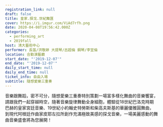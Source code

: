 ```yaml
---
registration_link: null
draft: false
title: 皇家.探戈.世紀舞匯
cover: https://i.imgur.com/ViAd7rfh.png
date: 2020-04-08T19:56:42.000Z
categories:
  - performing_art
  - 2019fall
host: 清大藝術中心
performer: 長笛/洪敬婷 大提琴/呂超倫 鋼琴/李宜倫
location: 合勤演藝廳
start_date: "'2019-12-07'"
end_date: "'2019-12-07'"
daily_start_time: null
daily_end_time: null
ticket_info: 自由入場
subtitle: 隨想愛樂三重奏
---
```


音樂跟舞蹈，密不可分，隨想愛樂三重奏特別策劃一場富多樣化舞曲的音樂饗宴，請跟我們一起穿越時空，隨著音樂旋律舞動全身細胞，體驗從18世紀巴洛克時期巴赫的皇家宮廷音樂、19世紀小約翰史特勞斯和柴高夫斯基的華麗優雅圓舞曲，到現代阿根廷作曲家皮耶左拉所創作充滿極致美感的探戈音樂，一場美麗感動的舞曲音樂盛會將為您展開！
